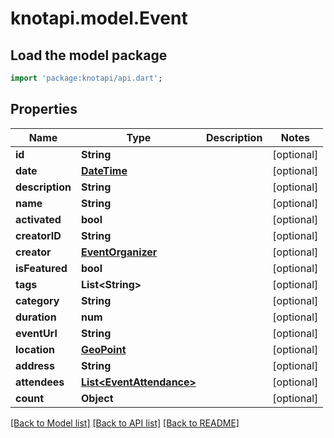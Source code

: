 # knotapi.model.Event

## Load the model package
```dart
import 'package:knotapi/api.dart';
```

## Properties
Name | Type | Description | Notes
------------ | ------------- | ------------- | -------------
**id** | **String** |  | [optional] 
**date** | [**DateTime**](DateTime.md) |  | [optional] 
**description** | **String** |  | [optional] 
**name** | **String** |  | [optional] 
**activated** | **bool** |  | [optional] 
**creatorID** | **String** |  | [optional] 
**creator** | [**EventOrganizer**](EventOrganizer.md) |  | [optional] 
**isFeatured** | **bool** |  | [optional] 
**tags** | **List&lt;String&gt;** |  | [optional] 
**category** | **String** |  | [optional] 
**duration** | **num** |  | [optional] 
**eventUrl** | **String** |  | [optional] 
**location** | [**GeoPoint**](GeoPoint.md) |  | [optional] 
**address** | **String** |  | [optional] 
**attendees** | [**List&lt;EventAttendance&gt;**](EventAttendance.md) |  | [optional] 
**count** | **Object** |  | [optional] 

[[Back to Model list]](../README.md#documentation-for-models) [[Back to API list]](../README.md#documentation-for-api-endpoints) [[Back to README]](../README.md)


